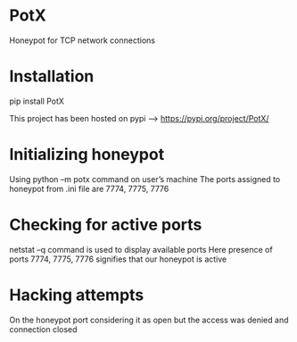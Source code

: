 # PotX
Honeypot for TCP network connections

# Installation
pip install PotX

This project has been hosted on pypi --> https://pypi.org/project/PotX/

# Initializing honeypot
Using python –m potx command on user’s machine
The ports assigned to honeypot from .ini file are 7774, 7775, 7776

# Checking for active ports
netstat –q command is used to display available ports
Here presence of ports 7774, 7775, 7776 signifies that our honeypot is active

# Hacking attempts
On the honeypot port considering it as open but the access was denied and connection closed
